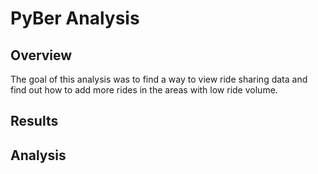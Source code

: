 # PyBer Analysis


## Overview

The goal of this analysis was to find a way to view ride sharing data and find out how to add more rides in the areas with low ride volume. 

## Results

## Analysis
